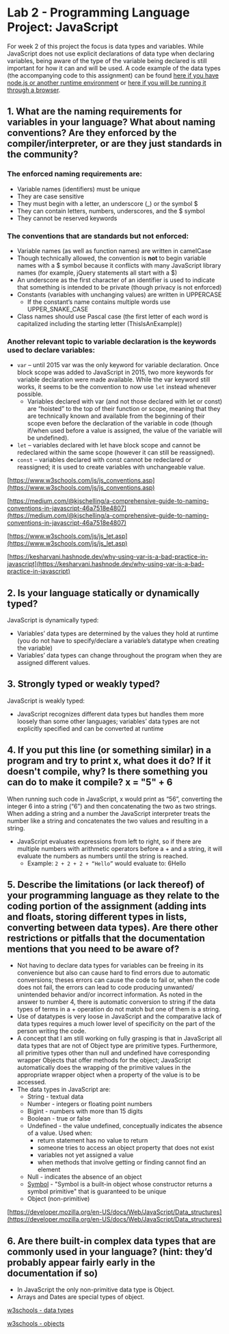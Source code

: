 # Lab 2 - Programming Language Project: JavaScript 

For week 2 of this project the focus is data types and variables. While JavaScript does not use explicit declarations of data type when declaring variables, being aware of the type of the variable being declared is still important for how it can and will be used.
A code example of the data types (the accompanying code to this assignment) can be found [here if you have node.js or another runtime environment](plpLab2.js) or [here if you will be running it through a browser](plpLab2.html).

## 1.	What are the naming requirements for variables in your language? What about naming conventions? Are they enforced by the compiler/interpreter, or are they just standards in the community?
### The enforced naming requirements are:
- Variable names (identifiers) must be unique
- They are case sensitive
- They must begin with a letter, an underscore (_) or the symbol $
- They can contain letters, numbers, underscores, and the $ symbol
- They cannot be reserved keywords

### The conventions that are standards but not enforced:
- Variable names (as well as function names) are written in camelCase
- Though technically allowed, the convention is **not** to begin variable names with a $ symbol because it conflicts with many JavaScript library names (for example, jQuery statements all start with a $)
- An underscore as the first character of an identifier is used to indicate that something is intended to be private (though privacy is not enforced)
- Constants (variables with unchanging values) are written in UPPERCASE
  - If the constant’s name contains multiple words use UPPER_SNAKE_CASE
- Class names should use Pascal case (the first letter of each word is capitalized including the starting letter (ThisIsAnExample))

### Another relevant topic to variable declaration is the keywords used to declare variables:
- `var` – until 2015 var was the only keyword for variable declaration. Once block scope was added to JavaScript in 2015, two more keywords for variable declaration were made available. While the var keyword still works, it seems to be the convention to now use `let` instead whenever possible.
  - Variables declared with var (and not those declared with let or const) are “hoisted” to the top of their function or scope, meaning that they are technically known and available from the beginning of their scope even before the declaration of the variable in code (though if/when used before a value is assigned, the value of the variable will be undefined).
- `let` – variables declared with let have block scope and cannot be redeclared within the same scope (however it can still be reassigned).
- `const` – variables declared with const cannot be redeclared or reassigned; it is used to create variables with unchangeable value.

[https://www.w3schools.com/js/js_conventions.asp](https://www.w3schools.com/js/js_conventions.asp)

[https://medium.com/@kjschelling/a-comprehensive-guide-to-naming-conventions-in-javascript-46a7518e4807](https://medium.com/@kjschelling/a-comprehensive-guide-to-naming-conventions-in-javascript-46a7518e4807)

[https://www.w3schools.com/js/js_let.asp](https://www.w3schools.com/js/js_let.asp)

[https://kesharvani.hashnode.dev/why-using-var-is-a-bad-practice-in-javascript](https://kesharvani.hashnode.dev/why-using-var-is-a-bad-practice-in-javascript)


## 2.	Is your language statically or dynamically typed?
JavaScript is dynamically typed:
- Variables’ data types are determined by the values they hold at runtime (you do not have to specify/declare a variable’s datatype when creating the variable)
- Variables’ data types can change throughout the program when they are assigned different values.

## 3.	Strongly typed or weakly typed?
JavaScript is weakly typed:
- JavaScript recognizes different data types but handles them more loosely than some other languages; variables’ data types are not explicitly specified and can be converted at runtime

## 4.	If you put this line (or something similar) in a program and try to print x, what does it do? If it doesn't compile, why? Is there something you can do to make it compile? x = "5" + 6 
When running such code in JavaScript, x would print as “56”, converting the integer 6 into a string (“6”) and then concatenating the two as two strings. When adding a string and a number the JavaScript interpreter treats the number like a string and concatenates the two values and resulting in a string.
- JavaScript evaluates expressions from left to right, so if there are multiple numbers with arithmetic operators before a + and a string, it will evaluate the numbers as numbers until the string is reached.
  - Example: `2 + 2 + 2 + “Hello”`    would evaluate to:   6Hello

## 5.	Describe the limitations (or lack thereof) of your programming language as they relate to the coding portion of the assignment (adding ints and floats, storing different types in lists, converting between data types). Are there other restrictions or pitfalls that the documentation mentions that you need to be aware of? 

-	Not having to declare data types for variables can be freeing in its convenience but also can cause hard to find errors due to automatic conversions; theses errors can cause the code to fail or, when the code does not fail, the errors can lead to code producing unwanted/ unintended behavior and/or incorrect information. As noted in the answer to number 4, there is automatic conversion to string if the data types of terms in a + operation do not match but one of them is a string.
-	Use of datatypes is very loose in JavaScript and the comparative lack of data types requires a much lower level of specificity on the part of the person writing the code.
-	A concept that I am still working on fully grasping is that in JavaScript all data types that are not of Object type are primitive types. Furthermore, all primitive types other than null and undefined have corresponding wrapper Objects that offer methods for the object; JavaScript automatically does the wrapping of the primitive values in the appropriate wrapper object when a property of the value is to be accessed.
- The data types in JavaScript are:
    - String - textual data
    - Number - integers or floating point numbers
    - Bigint - numbers with more than 15 digits
    - Boolean - true or false
    - Undefined - the value undefined, conceptually indicates the absence of a value. Used when:
        - return statement has no value to return
        - someone tries to access an object property that does not exist 
        - variables not yet assigned a value
        - when methods that involve getting or finding cannot find an element
    - Null - indicates the absence of an object
    - [Symbol](https://developer.mozilla.org/en-US/docs/Web/JavaScript/Reference/Global_Objects/Symbol) - "Symbol is a built-in object whose constructor returns a symbol primitive" that is guaranteed to be unique
    - Object (non-primitive)

[https://developer.mozilla.org/en-US/docs/Web/JavaScript/Data_structures](https://developer.mozilla.org/en-US/docs/Web/JavaScript/Data_structures)

## 6.	Are there built-in complex data types that are commonly used in your language? (hint: they’d probably appear fairly early in the documentation if so)
-	In JavaScript the only non-primitive data type is Object.
-	Arrays and Dates are special types of object.

[w3schools - data types](https://www.w3schools.com/js/js_datatypes.asp)

[w3schools - objects](https://www.w3schools.com/js/js_objects.asp)



<!--
Sophie Steinberger
January 28, 2024
Structure and Organization of Programming Language
-->
